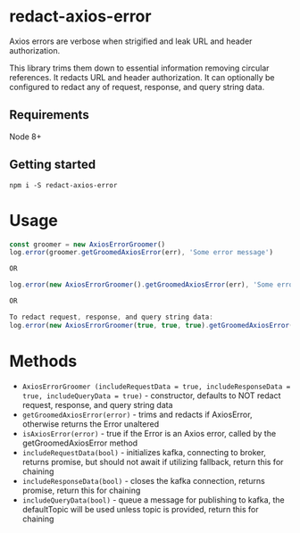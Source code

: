 # redact-axios-error

Axios errors are verbose when strigified and leak URL and header authorization.

This library trims them down to essential information removing circular references.
It redacts URL and header authorization.
It can optionally be configured to redact any of request, response, and query string data.

## Requirements

Node 8+

## Getting started

```console
npm i -S redact-axios-error
```

# Usage

```javascript
const groomer = new AxiosErrorGroomer()
log.error(groomer.getGroomedAxiosError(err), 'Some error message')

OR

log.error(new AxiosErrorGroomer().getGroomedAxiosError(err), 'Some error message')

OR

To redact request, response, and query string data:
log.error(new AxiosErrorGroomer(true, true, true).getGroomedAxiosError(err), 'Some error message')
```

# Methods

   * `AxiosErrorGroomer (includeRequestData = true, includeResponseData = true, includeQueryData = true)` - constructor, defaults to NOT redact request, response, and query string data
   * `getGroomedAxiosError(error)` - trims and redacts if AxiosError, otherwise returns the Error unaltered
   * `isAxiosError(error)` - true if the Error is an Axios error, called by the getGroomedAxiosError method
   * `includeRequestData(bool)` - initializes kafka, connecting to broker, returns promise, but should not await if utilizing fallback, return this for chaining
   * `includeResponseData(bool)` - closes the kafka connection, returns promise, return this for chaining
   * `includeQueryData(bool)` - queue a message for publishing to kafka, the defaultTopic will be used unless topic is provided, return this for chaining
